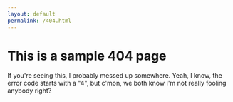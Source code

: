 ```yaml
---
layout: default
permalink: /404.html
---
```


# This is a sample 404 page

If you're seeing this, I probably messed up somewhere. Yeah, I know, the error code starts with a "4", but c'mon, we both know I'm not really fooling anybody right?
